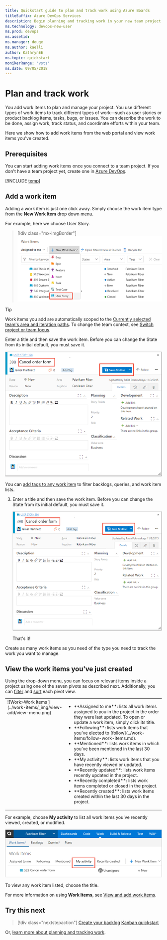 ```yaml
---
title: Quickstart guide to plan and track work using Azure Boards
titleSuffix: Azure DevOps Services
description: Begin planning and tracking work in your new team project on Azure Boards
ms.technology: devops-new-user 
ms.prod: devops
ms.assetid: 
ms.manager: douge
ms.author: kaelli
author: KathrynEE
ms.topic: quickstart
monikerRange: 'vsts'
ms.date: 09/05/2018
---
```



# Plan and track work 

You add work items to plan and manage your project. You use different types of work items to track different types of work&mdash;such as user stories or product backlog items, tasks, bugs, or issues. You can describe the work to be done, assign work, track status, and coordinate efforts within your team.   

Here we show how to add work items from the web portal and view work items you've created. 

<a id="define-new-work">  </a>

## Prerequisites

You can start adding work items once you connect to a team project. If you don't have a team project yet, create one in [Azure DevOps](sign-up-invite-teammates.md).

[!INCLUDE [temp](../_shared/open-work-items.md)]

## Add a work item 

Adding a work item is just one click away. Simply choose the work item type from the **New Work Item** drop down menu.  

For example, here we choose User Story. 

> [!div class="mx-imgBorder"]  
![Work>Work Items, Add a work item ](../work-items/_img/view-add/work-items-hub-new.png)

> [!TIP]    
> Work items you add are automatically scoped to the [Currently selected team's area and iteration paths](../../organizations/settings/set-team-defaults.md). To change the team context, see [Switch project or team focus](../../project/navigation/go-to-project-repo.md?toc=/vsts/work/get-started/toc.json&bc=/vsts/work/get-started/breadcrumb/toc.json).

Enter a title and then save the work item. Before you can change the State from its initial default, you must save it.  

![Agile process, User story work item form](../backlogs/_img/add-new-work-item-vsts-user-story.png)  

You can [add tags to any work item](../track/add-tags-to-work-items.md) to filter backlogs, queries, and work item lists.

3. Enter a title and then save the work item. Before you can change the State from its initial default, you must save it.  

	![Agile process, User story work item form](../backlogs/_img/add-new-work-item-vsts-user-story.png)  

	That's it! 

Create as many work items as you need of the type you need to track the work you want to manage.  


## View the work items you've just created  

Using the drop-down menu, you can focus on relevant items inside a project using one of the seven pivots as described next. Additionally, you can [filter](#filter) and [sort](#sort) each pivot view.  

<table>
<tbody valign="top">
<tr>
<td>
![Work>Work Items ](../work-items/_img/view-add/view-menu.png)
</td>
<td>
<ul>
<li>**Assigned to me**: lists all work items assigned to you in the project in the order they were last updated. To open or update a work item, simply click its title.</li>
<li>**Following**: lists work items that you've elected to [follow](../work-items/follow-work-items.md). </li>
<li>**Mentioned**: lists work items in which you've been mentioned in the last 30 days. </li>
<li>**My activity**: lists work items that you have recently viewed or updated.</li>
<li>**Recently updated**: lists work items recently updated in the project. </li>
<li>**Recently completed**: lists work items completed or closed in the project.</li>
<li>**Recently created**: lists work items created within the last 30 days in the project.</li>
</ul>
</td>
</tr>
</tbody>
</table>


For example, choose **My activity** to list all work items you've recently viewed, created, or modified. 

![Work hub, Work Items page, Add a work item](_img/plan-track-work/view-work-item-activity.png)  

To view any work item listed, choose the title. 

For more information on using **Work Items**, see [View and add work items](../work-items/view-add-work-items.md).


## Try this next  
 
> [!div class="nextstepaction"]
> [Create your backlog](../backlogs/create-your-backlog.md)
> [Kanban quickstart](../kanban/kanban-quickstart.md) 

Or, [learn more about planning and tracking work](../work-items/index.md).
 
